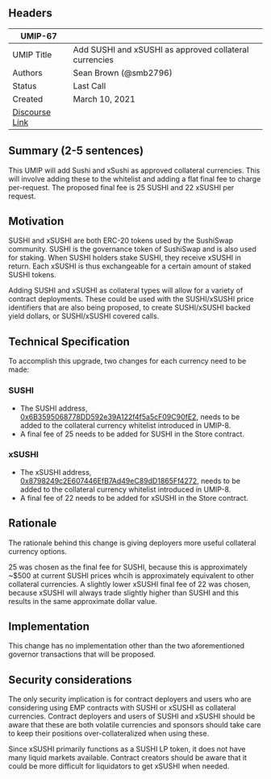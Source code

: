 ## Headers
| UMIP-67    |                                                                                                                                          |
|------------|------------------------------------------------------------------------------------------------------------------------------------------|
| UMIP Title | Add SUSHI and xSUSHI as approved collateral currencies              |
| Authors    | Sean Brown (@smb2796) |
| Status     | Last Call                                                                                                                                   |
| Created    | March 10, 2021                                                                                                                           |
| [Discourse Link](https://discourse.umaproject.org/t/add-sushi-and-xsushi-as-collateral-types/335)    |                                                                                                                     |

## Summary (2-5 sentences)
This UMIP will add Sushi and xSushi as approved collateral currencies. This will involve adding these to the whitelist and adding a flat final fee to charge per-request. The proposed final fee is 25 SUSHI and 22 xSUSHI per request.

## Motivation

SUSHI and xSUSHI are both ERC-20 tokens used by the SushiSwap community. SUSHI is the governance token of SushiSwap and is also used for staking. When SUSHI holders stake SUSHI, they receive xSUSHI in return. Each xSUSHI is thus exchangeable for a certain amount of staked SUSHI tokens.

Adding SUSHI and xSUSHI as collateral types will allow for a variety of contract deployments. These could be used with the SUSHI/xSUSHI price identifiers that are also being proposed, to create SUSHI/xSUSHI backed yield dollars, or SUSHI/xSUSHI covered calls. 

## Technical Specification
To accomplish this upgrade, two changes for each currency need to be made:

### SUSHI
- The SUSHI address, [0x6B3595068778DD592e39A122f4f5a5cF09C90fE2](https://etherscan.io/address/0x6b3595068778dd592e39a122f4f5a5cf09c90fe2), needs to be added to the collateral currency whitelist introduced in UMIP-8.
- A final fee of 25 needs to be added for SUSHI in the Store contract.

### xSUSHI
- The xSUSHI address, [0x8798249c2E607446EfB7Ad49eC89dD1865Ff4272](https://etherscan.io/address/0x8798249c2E607446EfB7Ad49eC89dD1865Ff4272), needs to be added to the collateral currency whitelist introduced in UMIP-8.
- A final fee of 22 needs to be added for xSUSHI in the Store contract.

## Rationale

The rationale behind this change is giving deployers more useful collateral currency options.

25 was chosen as the final fee for SUSHI, because this is approximately ~$500 at current SUSHI prices whcih is approximately equivalent to other collateral currencies. A slightly lower xSUSHI final fee of 22 was chosen, because xSUSHI will always trade slightly higher than SUSHI and this results in the same approximate dollar value.

## Implementation

This change has no implementation other than the two aforementioned governor transactions that will be proposed.

## Security considerations

The only security implication is for contract deployers and users who are considering using EMP contracts with SUSHI or xSUSHI as collateral currencies. Contract deployers and users of SUSHI and xSUSHI should be aware that these are both volatile currencies and sponsors should take care to keep their positions over-collateralized when using these.

Since xSUSHI primarily functions as a SUSHI LP token, it does not have many liquid markets available. Contract creators should be aware that it could be more difficult for liquidators to get xSUSHI when needed. 
